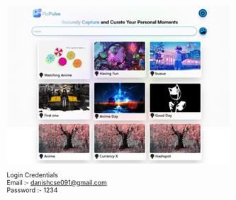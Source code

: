 <div  style={{display:flex;flex-direction:row;gap:2px:justify-items:center;align-items:center}}>
<img src ="client\src\assets\s1.jpeg"  />
</div>


Login Credentials <br>
Email :- danishcse091@gmail.com<br>
Password :- 1234
